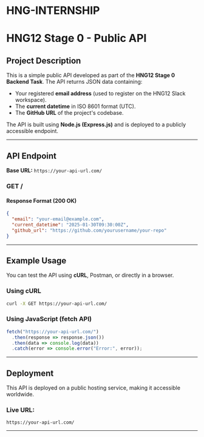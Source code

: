 # HNG-INTERNSHIP
# HNG12 Stage 0 - Public API

## Project Description
This is a simple public API developed as part of the **HNG12 Stage 0 Backend Task**. The API returns JSON data containing:
- Your registered **email address** (used to register on the HNG12 Slack workspace).
- The **current datetime** in ISO 8601 format (UTC).
- The **GitHub URL** of the project's codebase.

The API is built using **Node.js (Express.js)** and is deployed to a publicly accessible endpoint.

---

## API Endpoint
**Base URL:** `https://your-api-url.com/`

### **GET /**
#### **Response Format (200 OK)**
```json
{
  "email": "your-email@example.com",
  "current_datetime": "2025-01-30T09:30:00Z",
  "github_url": "https://github.com/yourusername/your-repo"
}
```

---

## Example Usage
You can test the API using **cURL**, Postman, or directly in a browser.

### **Using cURL**
```sh
curl -X GET https://your-api-url.com/
```

### **Using JavaScript (fetch API)**
```javascript
fetch("https://your-api-url.com/")
  .then(response => response.json())
  .then(data => console.log(data))
  .catch(error => console.error("Error:", error));
```

---

## Deployment
This API is deployed on a public hosting service, making it accessible worldwide.

### **Live URL:**
`https://your-api-url.com/`

---
